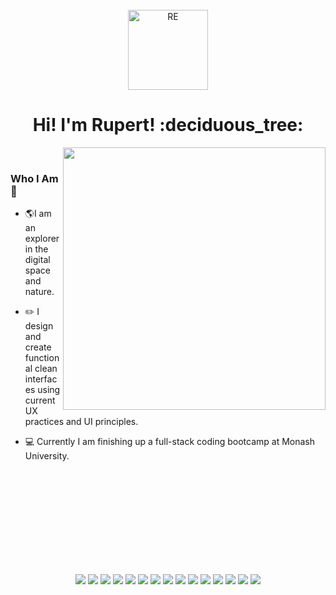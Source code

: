 <br>
<div align="center">
  <a href="https://github.com/RE093"><img src="https://raw.githubusercontent.com/RE093/RE093/master/RE.png" height="128" width="128" alt="RE"></a>
</div>

<h1 align="center"> Hi! I'm Rupert! :deciduous_tree:</h1>
<p>
  <a href="#"><img align="right" src="https://raw.githubusercontent.com/RE093/RE093/master/Car.gif" width="420px"/></a>
</p>

<br>

### Who I Am 🌱

- :earth_americas:I am an explorer in the digital space and nature. 

- :pencil2: I design and create functional clean interfaces using current UX practices and UI principles.

- 💻  Currently I am finishing up a full-stack coding bootcamp at Monash University.

<br>
<br>
<br>
<br>
<br>
<br>
<br>
<br>
<br>

<p align="center">
  <a><img src="https://img.shields.io/badge/html5%20-%23E34F26.svg?&style=for-the-badge&logo=html5&logoColor=white"/></a>
  <a>	<img src="https://img.shields.io/badge/css3%20-%231572B6.svg?&style=for-the-badge&logo=css3&logoColor=white"/></a>
  <a><img src="https://img.shields.io/badge/javascript%20-%23323330.svg?&style=for-the-badge&logo=javascript&logoColor=%23F7DF1E"/></a>
  <a><img src="https://img.shields.io/badge/jquery%20-%230769AD.svg?&style=for-the-badge&logo=jquery&logoColor=white"/></a>
  <a><img src="https://img.shields.io/badge/bootstrap%20-%23563D7C.svg?&style=for-the-badge&logo=bootstrap&logoColor=white"/></a>
  <a><img src="https://img.shields.io/badge/react%20-%2320232a.svg?&style=for-the-badge&logo=react&logoColor=%2361DAFB"/></a>
  <a><img src="https://img.shields.io/badge/node.js%20-%2343853D.svg?&style=for-the-badge&logo=node.js&logoColor=white"/></a>
  <a><img src="https://img.shields.io/badge/express.js%20-%23404d59.svg?&style=for-the-badge"/></a>
  <a><img src="https://img.shields.io/badge/mysql-%2300f.svg?&style=for-the-badge&logo=mysql&logoColor=white"/></a>
  <a><img src ="https://img.shields.io/badge/MongoDB-%234ea94b.svg?&style=for-the-badge&logo=mongodb&logoColor=white"/></a>
  <a><img src="https://img.shields.io/badge/webpack%20-%238DD6F9.svg?&style=for-the-badge&logo=webpack&logoColor=black" /></a>
  <a><img src="https://img.shields.io/badge/heroku%20-%23430098.svg?&style=for-the-badge&logo=heroku&logoColor=white"/></a>
  <a>	<img src="https://img.shields.io/badge/travisci%20-%232B2F33.svg?&style=for-the-badge&logo=travis&logoColor=white"/></a>
  <a><img src="https://img.shields.io/badge/adobe%20-%23FF0000.svg?&style=for-the-badge&logo=adobe&logoColor=white"/></a>
  <a><img src="https://img.shields.io/badge/figma%20-%23F24E1E.svg?&style=for-the-badge&logo=figma&logoColor=white"/></a>
</p>
